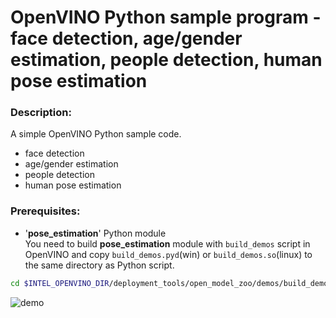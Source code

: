 # OpenVINO Python sample program - face detection, age/gender estimation, people detection, human pose estimation  

### Description:  
A simple OpenVINO Python sample code.    
- face detection  
- age/gender estimation  
- people detection  
- human pose estimation  

### Prerequisites:  
- '**pose_estimation**' Python module  
You need to build **pose_estimation** module with `build_demos` script in OpenVINO and copy `build_demos.pyd`(win) or `build_demos.so`(linux) to the same directory as Python script.  
 ```sh
 cd $INTEL_OPENVINO_DIR/deployment_tools/open_model_zoo/demos/build_demos.sh -DENABLE_PYTHON=ON  
 ```

![demo](./resources/demo.gif)
